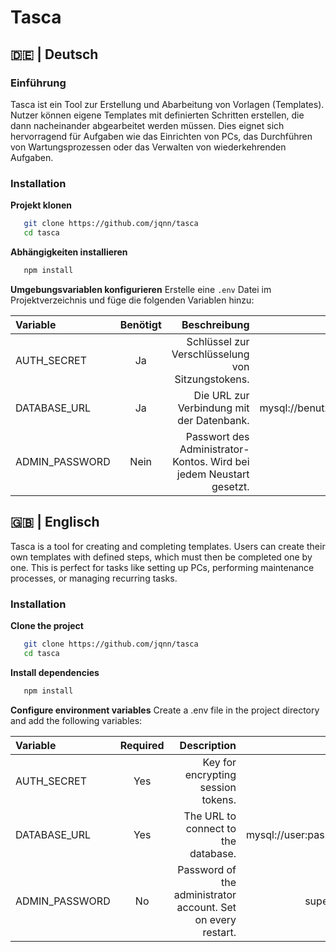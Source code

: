 # Tasca

## 🇩🇪 | Deutsch

### Einführung

Tasca ist ein Tool zur Erstellung und Abarbeitung von Vorlagen (Templates). Nutzer können eigene Templates mit
definierten Schritten erstellen, die dann nacheinander abgearbeitet werden müssen. Dies eignet sich hervorragend für
Aufgaben wie das Einrichten von PCs, das Durchführen von Wartungsprozessen oder das Verwalten von wiederkehrenden
Aufgaben.

### Installation

**Projekt klonen**

```bash
   git clone https://github.com/jqnn/tasca
   cd tasca
```

**Abhängigkeiten installieren**

```bash
   npm install
```

**Umgebungsvariablen konfigurieren**
Erstelle eine ```.env``` Datei im Projektverzeichnis und füge die folgenden Variablen hinzu:

| **Variable**   | **Benötigt** |                                                    **Beschreibung** |                                  **Beispiel** |
|:---------------|:------------:|--------------------------------------------------------------------:|----------------------------------------------:|
| AUTH_SECRET    |      Ja      |                   Schlüssel zur Verschlüsselung von Sitzungstokens. |                          super_sicherer_token |
| DATABASE_URL   |      Ja      |                           Die URL zur Verbindung mit der Datenbank. | mysql://benutzer:passwort@host:port/datenbank |
| ADMIN_PASSWORD |     Nein     | Passwort des Administrator-Kontos. Wird bei jedem Neustart gesetzt. |                  super_sichers_admin_passwort |

## 🇬🇧 | Englisch

Tasca is a tool for creating and completing templates. Users can create their own templates with defined steps, which
must then be completed one by one. This is perfect for tasks like setting up PCs, performing maintenance processes, or
managing recurring tasks.

### Installation

**Clone the project**

```bash
   git clone https://github.com/jqnn/tasca
   cd tasca
```

**Install dependencies**

```bash
   npm install
```

**Configure environment variables**
Create a .env file in the project directory and add the following variables:

| Variable       | Required |                                                  Description |                                  Example |
|:---------------|:--------:|-------------------------------------------------------------:|-----------------------------------------:|
| AUTH_SECRET    |   Yes    |                           Key for encrypting session tokens. |                       super_secure_token |
| DATABASE_URL   |   Yes    |                          The URL to connect to the database. | mysql://user:password@host:port/database |
| ADMIN_PASSWORD |    No    | Password of the administrator account. Set on every restart. |              super_secure_admin_password |